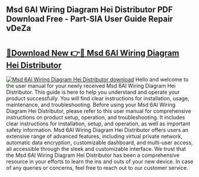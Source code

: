 ## Msd 6Al Wiring Diagram Hei Distributor PDF Download Free - Part-SIA User Guide Repair vDeZa

# <h2><a href="http://dfup4g.blite.top/?on=Msd+6Al+Wiring+Diagram+Hei+Distributor">🔗Download New 👉🔴 Msd 6Al Wiring Diagram Hei Distributor</a></h2>

[![Msd 6Al Wiring Diagram Hei Distributor download](https://i.imgur.com/lujVjoI.png)](http://dfup4g.blite.top/?on=Msd+6Al+Wiring+Diagram+Hei+Distributor)
Hello and welcome to the user manual for your newly received Msd 6Al Wiring Diagram Hei Distributor. This guide is here to help you understand and operate your product successfully. You will find clear instructions for installation, usage, maintenance, and troubleshooting. Before using your Msd 6Al Wiring Diagram Hei Distributor, please refer to this user manual for comprehensive instructions on product setup, operation, and troubleshooting. It includes clear instructions for installation, setup, and operation, as well as important safety information. Msd 6Al Wiring Diagram Hei Distributor offers users an extensive range of advanced features, including virtual private network, automatic data encryption, customizable dashboard, and multi-user access, all accessible through the sleek and customizable interface. We trust that the Msd 6Al Wiring Diagram Hei Distributor has been a comprehensive resource in your efforts to learn the ins and outs of your new device. In case of any queries or concerns, feel free to reach out to our customer service.
